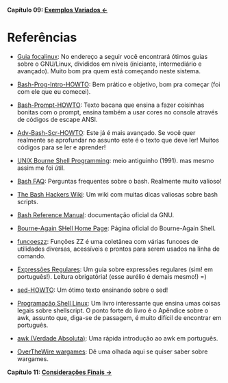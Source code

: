 **Capítulo 09: [Exemplos Variados ←](https://github.com/redmanndotsh/bashscripting/tree/master/chapter-09)**

# Referências


- [Guia focalinux](http://www.focalinux.org): No endereço a seguir você encontrará ótimos guias
sobre o GNU/Linux, divididos em níveis (iniciante,
intermediário e avançado). Muito bom pra quem está
começando neste sistema.

- [Bash-Prog-Intro-HOWTO](http://www.tldp.org/HOWTO/Bash-Prog-Intro-HOWTO.html):
Bem prático e objetivo, bom pra começar (foi com ele que eu comecei).

- [Bash-Prompt-HOWTO](http://www.tldp.org/HOWTO/Bash-Prompt-HOWTO/):
Texto bacana que ensina a fazer coisinhas bonitas
com o prompt, ensina também a usar cores no
console através de códigos de escape ANSI.

- [Adv-Bash-Scr-HOWTO](http://tldp.org/LDP/abs/html/):
Este já é mais avançado. Se você quer realmente
se aprofundar no assunto este é o texto que deve
ler! Muitos códigos para se ler e aprender!

- [UNIX Bourne Shell Programming](http://dfrench.hypermart.net/css/Training/Shell%20Programming/toc.html):
meio antiguinho (1991). mas mesmo assim
me foi útil.

- [Bash FAQ](http://mywiki.wooledge.org/BashFAQ): Perguntas frequentes sobre
o bash. Realmente muito valioso!

- [The Bash Hackers Wiki](http://wiki.bash-hackers.org/): Um wiki com muitas
dicas valiosas sobre bash scripts.

- [Bash Reference Manual](https://www.gnu.org/software/bash/manual/):
documentação oficial da GNU.

- [Bourne-Again SHell Home Page](http://cnswww.cns.cwru.edu/~chet/bash/bashtop.html):
Página oficial do Bourne-Again Shell.

- [funcoeszz](http://funcoeszz.net/): Funções ZZ é uma coletânea com várias funcoes de utilidades diversas, acessíveis e prontos para serem usados na linha de comando.

- [Expressões Regulares](http://aurelio.net/regex/guia/):
Um guia sobre expressões regulares (sim! em português!). Leitura obrigatória!
(esse aurélio é demais mesmo!) =)

- [sed-HOWTO](http://aurelio.net/sed/sed-HOWTO/):
Um ótimo texto ensinando sobre o sed!

- [Programação Shell Linux](http://www.brasport.com.br/informatica-e-tecnologia/linux/programacao-shell-linux-10a-edicao/):
Um livro interessante que ensina umas coisas legais sobre shellscript.
O ponto forte do livro é o Apêndice sobre
o awk, assunto que, diga-se de passagem, é
muito difícil de encontrar em português.

- [awk (Verdade Absoluta)](http://www.absoluta.org/unix/unix_awk.htm):
Uma rápida introdução ao awk em português.

- [OverTheWire wargames](http://overthewire.org/wargames/):
Dê uma olhada aqui se quiser saber sobre wargames.

**Capítulo 11: [Considerações Finais →](https://github.com/redmanndotsh/bashscripting/tree/master/chapter-11)**

